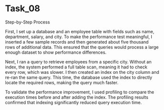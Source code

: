 # Task_08

Step-by-Step Process

First, I set up a database and an employee table with fields such as name, department, salary, and city. To make the performance test meaningful, I inserted a few sample records and then generated about five thousand rows of additional data. This ensured that the queries would process a large enough dataset to show performance differences.

Next, I ran a query to retrieve employees from a specific city. Without an index, the system performed a full table scan, meaning it had to check every row, which was slower. I then created an index on the city column and re-ran the same query. This time, the database used the index to directly locate the required rows, making the query much faster.

To validate the performance improvement, I used profiling to compare the execution times before and after adding the index. The profiling results confirmed that indexing significantly reduced query execution time.
